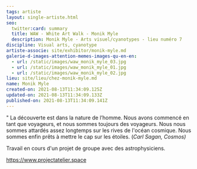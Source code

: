```yaml
---
tags: artiste
layout: single-artiste.html
seo:
  twitter:card: summary
  title: WAW - White Art Walk - Monik Myle
  description: Monik Myle - Arts visuel/cyanotypes - lieu numéro 7
discipline: Visual arts, cyanotype
artiste-associe: site/exhibitor/monik-myle.md
galerie-d-images-attention-memes-images-qu-en-en:
  - url: /static/images/waw_monik_myle_03.jpg
  - url: /static/images/waw_monik_myle_01.jpg
  - url: /static/images/waw_monik_myle_02.jpg
lieu: site/lieu/chez-monik-myle.md
name: Monik Myle
created-on: 2021-08-13T11:34:09.125Z
updated-on: 2021-08-13T11:34:09.133Z
published-on: 2021-08-13T11:34:09.141Z
---
```

" La découverte est dans la nature de l’homme. Nous avons commencé en tant que voyageurs, et nous sommes toujours des voyageurs. Nous nous sommes attardés assez longtemps sur les rives de l'océan cosmique. Nous sommes enfin prêts à mettre le cap sur les étoiles.          (*Carl Sagan, Cosmos)*

Travail en cours d'un projet de groupe avec des astrophysiciens.

<https://www.projectatelier.space>